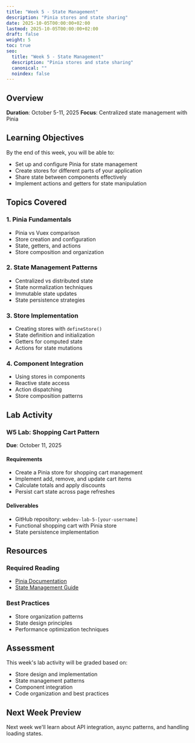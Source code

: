 ```yaml
---
title: "Week 5 - State Management"
description: "Pinia stores and state sharing"
date: 2025-10-05T00:00:00+02:00
lastmod: 2025-10-05T00:00:00+02:00
draft: false
weight: 5
toc: true
seo:
  title: "Week 5 - State Management"
  description: "Pinia stores and state sharing"
  canonical: ""
  noindex: false
---
```


## Overview

**Duration**: October 5-11, 2025
**Focus**: Centralized state management with Pinia

## Learning Objectives

By the end of this week, you will be able to:
- Set up and configure Pinia for state management
- Create stores for different parts of your application
- Share state between components effectively
- Implement actions and getters for state manipulation

## Topics Covered

### 1. Pinia Fundamentals
- Pinia vs Vuex comparison
- Store creation and configuration
- State, getters, and actions
- Store composition and organization

### 2. State Management Patterns
- Centralized vs distributed state
- State normalization techniques
- Immutable state updates
- State persistence strategies

### 3. Store Implementation
- Creating stores with `defineStore()`
- State definition and initialization
- Getters for computed state
- Actions for state mutations

### 4. Component Integration
- Using stores in components
- Reactive state access
- Action dispatching
- Store composition patterns

## Lab Activity

### W5 Lab: Shopping Cart Pattern
**Due**: October 11, 2025

#### Requirements
- Create a Pinia store for shopping cart management
- Implement add, remove, and update cart items
- Calculate totals and apply discounts
- Persist cart state across page refreshes

#### Deliverables
- GitHub repository: `webdev-lab-5-[your-username]`
- Functional shopping cart with Pinia store
- State persistence implementation

## Resources

### Required Reading
- [Pinia Documentation](https://pinia.vuejs.org/)
- [State Management Guide](https://vuejs.org/guide/scaling-up/state-management.html)

### Best Practices
- Store organization patterns
- State design principles
- Performance optimization techniques

## Assessment

This week's lab activity will be graded based on:
- Store design and implementation
- State management patterns
- Component integration
- Code organization and best practices

## Next Week Preview

Next week we'll learn about API integration, async patterns, and handling loading states.
